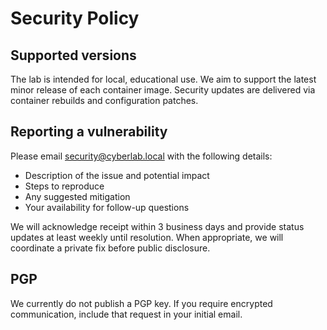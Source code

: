 # Security Policy

## Supported versions

The lab is intended for local, educational use. We aim to support the latest
minor release of each container image. Security updates are delivered via
container rebuilds and configuration patches.

## Reporting a vulnerability

Please email security@cyberlab.local with the following details:

* Description of the issue and potential impact
* Steps to reproduce
* Any suggested mitigation
* Your availability for follow-up questions

We will acknowledge receipt within 3 business days and provide status updates at
least weekly until resolution. When appropriate, we will coordinate a private
fix before public disclosure.

## PGP

We currently do not publish a PGP key. If you require encrypted communication,
include that request in your initial email.
